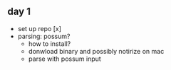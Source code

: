 ## day 1

- set up repo [x]
- parsing: possum?
  - how to install?
  - donwload binary and possibly notirize on mac
  - parse with possum input